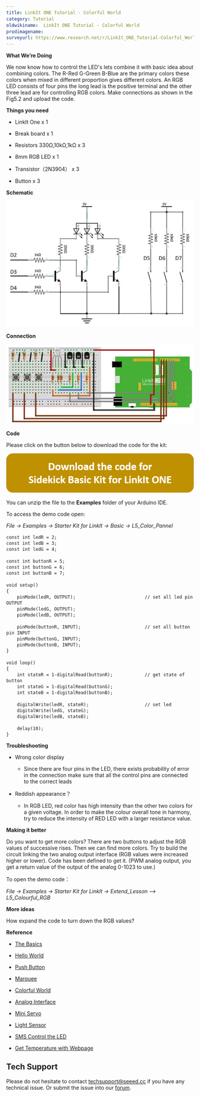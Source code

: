 ```yaml
---
title: LinkIt ONE Tutorial - Colorful World
category: Tutorial
oldwikiname:  LinkIt ONE Tutorial - Colorful World
prodimagename:
surveyurl: https://www.research.net/r/LinkIt_ONE_Tutorial-Colorful_World
---
```

**What We’re Doing**

We now know how to control the LED's lets combine it with basic idea about combining colors. The R-Red G-Green B-Blue are the primary colors these colors when mixed in different proportion gives different colors. An RGB LED consists of four pins the long lead is the positive terminal and the other three lead are for controlling RGB colors. Make connections as shown in the Fig5.2 and upload the code.

**Things you need**

*   LinkIt One x 1

*   Break board x 1

*   Resistors 330Ω,10kΩ,1kΩ x 3

*   8mm RGB LED x 1
*   Transistor（2N3904） x 3
*   Button x 3

**Schematic**

![](https://github.com/SeeedDocument/LinkIt_ONE_Tutorial-Colorful_World/raw/master/img//LinkItONE_Kit_5_1.jpg)

**Connection**

![](https://github.com/SeeedDocument/LinkIt_ONE_Tutorial-Colorful_World/raw/master/img//LinkItONE_Kit_5_2.jpg)

**Code**

Please click on the button below to download the code for the kit:

[![](https://github.com/SeeedDocument/LinkIt_ONE_Tutorial-Colorful_World/raw/master/img//Code_sidekick_linkit.png)](https://github.com/Seeed-Studio/Sidekick_Basic_Kit_for_LinkIt)

You can unzip the file to the **Examples** folder of your Arduino IDE.

To access the demo code open:

_File -&gt; Examples -&gt; Starter Kit for LinkIt -&gt; Basic -&gt; L5_Color_Pannel_
```
const int ledR = 2;
const int ledB = 3;
const int ledG = 4;

const int buttonR = 5;
const int buttonG = 6;
const int buttonB = 7;

void setup()
{
    pinMode(ledR, OUTPUT);                          // set all led pin OUTPUT
    pinMode(ledG, OUTPUT);
    pinMode(ledB, OUTPUT);

    pinMode(buttonR, INPUT);                        // set all button pin INPUT
    pinMode(buttonG, INPUT);
    pinMode(buttonB, INPUT);
}

void loop()
{
    int stateR = 1-digitalRead(buttonR);            // get state of button
    int stateG = 1-digitalRead(buttonG);
    int stateB = 1-digitalRead(buttonB);

    digitalWrite(ledR, stateR);                     // set led
    digitalWrite(ledG, stateG);
    digitalWrite(ledB, stateB);

    delay(10);
}
```
**Troubleshooting**

*   Wrong color display

    *   Since there are four pins in the LED, there exists probability of error in the connection make sure that all the control pins are connected to the correct leads

*   Reddish appearance？

    *   In RGB LED, red color has high intensity than the other two colors for a given voltage. In order to make the colour overall tone in harmony, try to reduce the intensity of RED LED with a larger resistance value.

**Making it better**

Do you want to get more colors? There are two buttons to adjust the RGB values of successive rises. Then we can find more colors. Try to build the circuit linking the two analog output interface (RGB values were increased higher or lower). Code has been defined to get it. (PWM analog output, you get a return value of the output of the analog 0-1023 to use.)

To open the demo code：

_File -&gt; Examples -&gt; Starter Kit for LinkIt -&gt; Extend_Lesson –&gt; L5_Colourful_RGB_

**More ideas**

How expand the code to turn down the RGB values?

**Reference**

*   [The Basics](/LinkIt_ONE_Tutorial-The_Basics)

*   [Hello World](/LinkIt_ONE_Tutorial-Hello_World)

*   [Push Button](/LinkIt_ONE_Tutorial-Push_Button)

*   [Marquee](/LinkIt_ONE_Tutorial-Marquee)

*   [Colorful World](/LinkIt_ONE_Tutorial-Colorful_World)

*   [Analog Interface](/LinkIt_ONE_Tutorial-Analog_Interface)

*   [Mini Servo](/LinkIt_ONE_Tutorial-Mini_Servo)

*   [Light Sensor](/LinkIt_ONE_Tutorial-Light_Sensor)

*   [SMS Control the LED](/LinkIt_ONE_Tutorial-SMS_control_the_LED)

*   [Get Temperature with Webpage](/LinkIt_ONE_Tutorial-Get_temperature_with_Webpage)

## Tech Support
Please do not hesitate to contact [techsupport@seeed.cc](techsupport@seeed.cc) if you have any technical issue. Or submit the issue into our [forum](http://forum.seeedstudio.com/). 